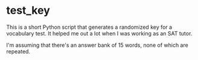 # test_key
This is a short Python script that generates a randomized key for a vocabulary test. It helped me out a lot when I was working as an SAT tutor. 

I'm assuming that there's an answer bank of 15 words, none of which are repeated. 
